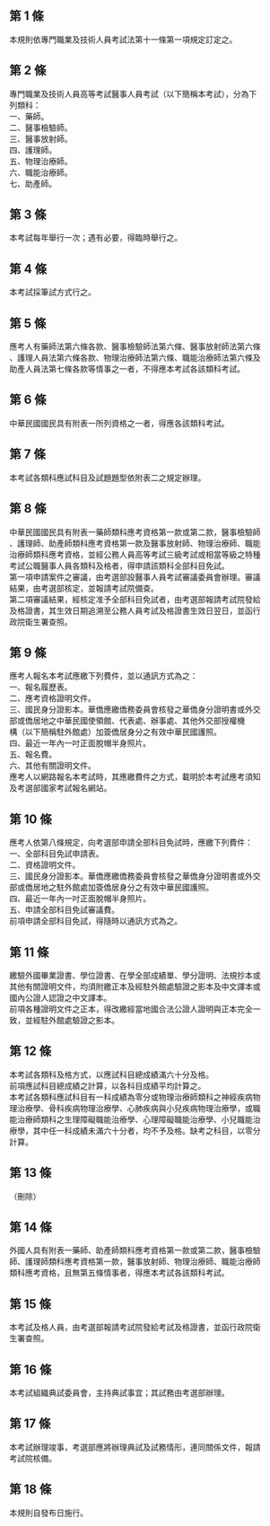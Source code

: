 第 1 條
-------
本規則依專門職業及技術人員考試法第十一條第一項規定訂定之。

第 2 條
-------
專門職業及技術人員高等考試醫事人員考試（以下簡稱本考試），分為下  
列類科：  
一、藥師。  
二、醫事檢驗師。  
三、醫事放射師。  
四、護理師。  
五、物理治療師。  
六、職能治療師。  
七、助產師。

第 3 條
-------
本考試每年舉行一次；遇有必要，得臨時舉行之。

第 4 條
-------
本考試採筆試方式行之。

第 5 條
-------
應考人有藥師法第六條各款、醫事檢驗師法第六條、醫事放射師法第六條  
、護理人員法第六條各款、物理治療師法第六條、職能治療師法第六條及  
助產人員法第七條各款等情事之一者，不得應本考試各該類科考試。

第 6 條
-------
中華民國國民具有附表一所列資格之一者，得應各該類科考試。

第 7 條
-------
本考試各類科應試科目及試題題型依附表二之規定辦理。

第 8 條
-------
中華民國國民具有附表一藥師類科應考資格第一款或第二款，醫事檢驗師  
、護理師、助產師類科應考資格第一款及醫事放射師、物理治療師、職能  
治療師類科應考資格，並經公務人員高等考試三級考試或相當等級之特種  
考試公職醫事人員各類科及格者，得申請該類科全部科目免試。  
第一項申請案件之審議，由考選部設醫事人員考試審議委員會辦理。審議  
結果，由考選部核定，並報請考試院備查。  
第二項審議結果，經核定准予全部科目免試者，由考選部報請考試院發給  
及格證書，其生效日期追溯至公務人員考試及格證書生效日翌日，並函行  
政院衛生署查照。

第 9 條
-------
應考人報名本考試應繳下列費件，並以通訊方式為之：  
一、報名履歷表。  
二、應考資格證明文件。  
三、國民身分證影本。華僑應繳僑務委員會核發之華僑身分證明書或外交  
    部或僑居地之中華民國使領館、代表處、辦事處、其他外交部授權機  
    構（以下簡稱駐外館處）加簽僑居身分之有效中華民國護照。  
四、最近一年內一吋正面脫帽半身照片。  
五、報名費。  
六、其他有關證明文件。  
應考人以網路報名本考試時，其應繳費件之方式，載明於本考試應考須知  
及考選部國家考試報名網站。

第 10 條
--------
應考人依第八條規定，向考選部申請全部科目免試時，應繳下列費件：  
一、全部科目免試申請表。  
二、資格證明文件。  
三、國民身分證影本。華僑應繳僑務委員會核發之華僑身分證明書或外交  
    部或僑居地之駐外館處加簽僑居身分之有效中華民國護照。  
四、最近一年內一吋正面脫帽半身照片。  
五、申請全部科目免試審議費。  
前項申請全部科目免試，得隨時以通訊方式為之。

第 11 條
--------
繳驗外國畢業證書、學位證書、在學全部成績單、學分證明、法規抄本或  
其他有關證明文件，均須附繳正本及經駐外館處驗證之影本及中文譯本或  
國內公證人認證之中文譯本。  
前項各種證明文件之正本，得改繳經當地國合法公證人證明與正本完全一  
致，並經駐外館處驗證之影本。

第 12 條
--------
本考試各類科及格方式，以應試科目總成績滿六十分及格。  
前項應試科目總成績之計算，以各科目成績平均計算之。  
本考試各類科應試科目有一科成績為零分或物理治療師類科之神經疾病物  
理治療學、骨科疾病物理治療學、心肺疾病與小兒疾病物理治療學，或職  
能治療師類科之生理障礙職能治療學、心理障礙職能治療學、小兒職能治  
療學，其中任一科成績未滿六十分者，均不予及格。缺考之科目，以零分  
計算。

第 13 條
--------
（刪除）

第 14 條
--------
外國人具有附表一藥師、助產師類科應考資格第一款或第二款，醫事檢驗  
師、護理師類科應考資格第一款，醫事放射師、物理治療師、職能治療師  
類科應考資格，且無第五條情事者，得應本考試各該類科考試。

第 15 條
--------
本考試及格人員，由考選部報請考試院發給考試及格證書，並函行政院衛  
生署查照。

第 16 條
--------
本考試組織典試委員會，主持典試事宜；其試務由考選部辦理。

第 17 條
--------
本考試辦理竣事，考選部應將辦理典試及試務情形，連同關係文件，報請  
考試院核備。

第 18 條
--------
本規則自發布日施行。

